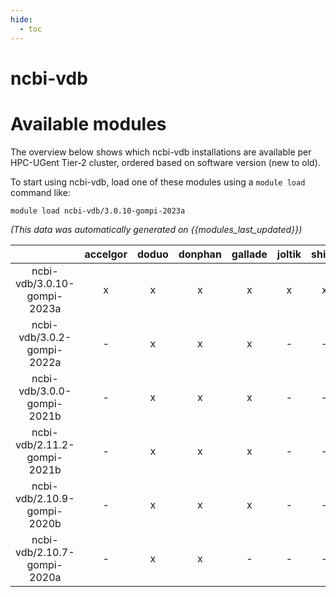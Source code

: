 ```yaml
---
hide:
  - toc
---
```


ncbi-vdb
========

# Available modules


The overview below shows which ncbi-vdb installations are available per HPC-UGent Tier-2 cluster, ordered based on software version (new to old).

To start using ncbi-vdb, load one of these modules using a `module load` command like:

```shell
module load ncbi-vdb/3.0.10-gompi-2023a
```

*(This data was automatically generated on {{modules_last_updated}})*  

| |accelgor|doduo|donphan|gallade|joltik|shinx|skitty|
| :---: | :---: | :---: | :---: | :---: | :---: | :---: | :---: |
|ncbi-vdb/3.0.10-gompi-2023a|x|x|x|x|x|x|x|
|ncbi-vdb/3.0.2-gompi-2022a|-|x|x|x|-|-|-|
|ncbi-vdb/3.0.0-gompi-2021b|-|x|x|x|-|-|-|
|ncbi-vdb/2.11.2-gompi-2021b|-|x|x|x|-|-|-|
|ncbi-vdb/2.10.9-gompi-2020b|-|x|x|x|-|-|-|
|ncbi-vdb/2.10.7-gompi-2020a|-|x|x|-|-|-|-|
